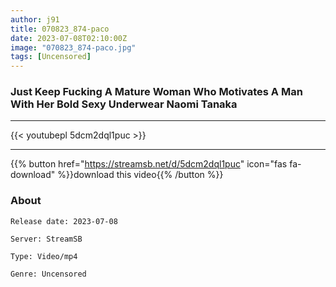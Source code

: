 ```yaml
---
author: j91
title: 070823_874-paco
date: 2023-07-08T02:10:00Z
image: "070823_874-paco.jpg"
tags: [Uncensored]
---
```


### Just Keep Fucking A Mature Woman Who Motivates A Man With Her Bold Sexy Underwear Naomi Tanaka
___

{{< youtubepl 5dcm2dql1puc >}}
___

{{% button href="https://streamsb.net/d/5dcm2dql1puc" icon="fas fa-download" %}}download this video{{% /button %}}
### About

`Release date: 2023-07-08`

`Server: StreamSB`

`Type: Video/mp4`

`Genre:	Uncensored`